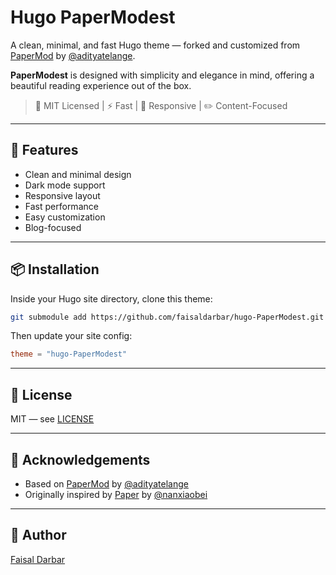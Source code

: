# Hugo PaperModest

A clean, minimal, and fast Hugo theme — forked and customized from [PaperMod](https://github.com/adityatelange/hugo-PaperMod) by [@adityatelange](https://github.com/adityatelange).

**PaperModest** is designed with simplicity and elegance in mind, offering a beautiful reading experience out of the box.

> 📄 MIT Licensed | ⚡ Fast | 📱 Responsive | ✏️ Content-Focused

---

## 🚀 Features

- Clean and minimal design
- Dark mode support
- Responsive layout
- Fast performance
- Easy customization
- Blog-focused

---

## 📦 Installation

Inside your Hugo site directory, clone this theme:

```bash
git submodule add https://github.com/faisaldarbar/hugo-PaperModest.git themes/hugo-PaperModest
```

Then update your site config:

```toml
theme = "hugo-PaperModest"
```

---

## 🧾 License

MIT — see [LICENSE](https://github.com/faisaldarbar/hugo-PaperModest/blob/master/LICENSE)

---

## 🙏 Acknowledgements

- Based on [PaperMod](https://github.com/adityatelange/hugo-PaperMod) by [@adityatelange](https://github.com/adityatelange)
- Originally inspired by [Paper](https://github.com/nanxiaobei/hugo-paper) by [@nanxiaobei](https://github.com/nanxiaobei)

---

## 👤 Author

[Faisal Darbar](https://faisaldarbar.com)